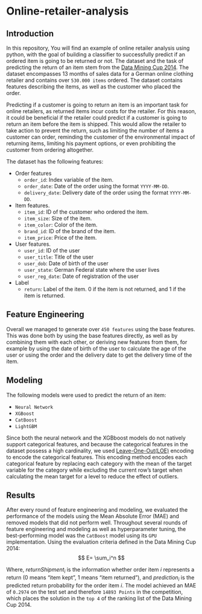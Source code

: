 # Online-retailer-analysis
## Introduction
In this repository, You will find an example of online retailer analysis using python, with the goal of building a classifier to successfully predict if an ordered item is going to be returned or not. The dataset and the task of predicting the return of an item stem from the [Data Mining Cup 2014](https://www.data-mining-cup.com/reviews/dmc-2014/). The dataset encompasses 13 months of sales data for a German online clothing retailer and contains over `530.000 items` ordered. The dataset contains features describing the items, as well as the customer who placed the order.

Predicting if a customer is going to return an item is an important task for online retailers, as returned items incur costs for the retailer. For this reason, it could be beneficial if the retailer could predict if a customer is going to return an item before the item is shipped. This would allow the retailer to take action to prevent the return, such as limiting the number of items a customer can order, reminding the customer of the environmental impact of returning items, limiting his payment options, or even prohibiting the customer from ordering altogether.

The dataset has the following features:
- Order features
    - `order_id`: Index variable of the item.
    - `order_date`: Date of the order using the format `YYYY-MM-DD`.
    - `delivery_date`: Delivery date of the order using the format `YYYY-MM-DD`.
- Item features.
    - `item_id`: ID of the customer who ordered the item.
    - `item_size`: Size of the item.
    - `item_color`: Color of the item.
    - `brand_id`: ID of the brand of the item.
    - `item_price`: Price of the item.
- User features.
    - `user_id`:  ID of the user
    - `user_title`: Title of the user
    - `user_dob`: Date of birth of the user
    - `user_state`: German Federal state where the user lives
    - `user_reg_date`: Date of registration of the user
- Label
    - `return`: Label of the item. 0 if the item is not returned, and 1 if the item is returned.

## Feature Engineering
Overall we managed to generate over ``450 features`` using the base features. This was done both by using the base features directly, as well as by combining them with each other, or deriving new features from them, for example by using the date of birth of the user to calculate the age of the user or using the order and the delivery date to get the delivery time of the item.

## Modeling
The following models were used to predict the return of an item:
- `Neural Network`
- `XGBoost`
- `CatBoost`
- `LightGBM`

Since both the neural network and the XGBboost models do not natively support categorical features, and because the categorical features in the dataset possess a high cardinality, we used [Leave-One-Out(LOE)](https://contrib.scikit-learn.org/category_encoders/leaveoneout.html) encoding to encode the categorical features. This encoding method encodes each categorical feature by replacing each category with the mean of the target variable for the category while excluding the current row’s target when calculating the mean target for a level to reduce the effect of outliers.

## Results
After every round of feature engineering and modeling, we evaluated the performance of the models using the Mean Absolute Error (MAE) and removed models that did not perform well. Throughout several rounds of feature engineering and modeling as well as hyperparameter tuning, the best-performing model was the ``CatBoost`` model using its `GPU` implementation. Using the evaluation criteria defined in the Data Mining Cup 2014:
$$ E= \sum_i^n  $$

Where, $returnShipment_i$ is the information whether order item $i$ represents a return (0 means “item kept”, 1 means “item returned”), and $prediction_i$ is the predicted return probability for the order item $i$. The model achieved an MAE of `0.2974` on the test set and therefore ``14893 Points`` in the competition, which places the solution in the ``top 4`` of the ranking list of the Data Mining Cup 2014. 
